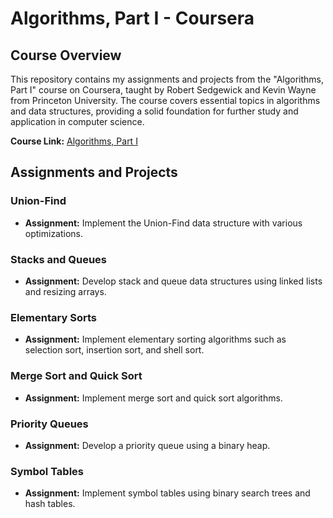 # Algorithms, Part I - Coursera

## Course Overview

This repository contains my assignments and projects from the "Algorithms, Part I" course on Coursera, taught by Robert Sedgewick and Kevin Wayne from Princeton University. The course covers essential topics in algorithms and data structures, providing a solid foundation for further study and application in computer science.

**Course Link:** [Algorithms, Part I](https://www.coursera.org/learn/algorithms-part1) 

## Assignments and Projects

### Union-Find
- **Assignment:** Implement the Union-Find data structure with various optimizations.

### Stacks and Queues
- **Assignment:** Develop stack and queue data structures using linked lists and resizing arrays.

### Elementary Sorts
- **Assignment:** Implement elementary sorting algorithms such as selection sort, insertion sort, and shell sort.

### Merge Sort and Quick Sort
- **Assignment:** Implement merge sort and quick sort algorithms.

### Priority Queues
- **Assignment:** Develop a priority queue using a binary heap.

### Symbol Tables
- **Assignment:** Implement symbol tables using binary search trees and hash tables.

